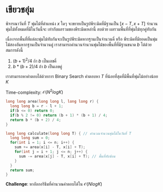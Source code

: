 # เขียวชอุ่ม

พิจารณาวันที่ $T$ พุ่มไม้ที่ตำแหน่ง $x$ ใดๆ จะขยายเป็นรูปพีระมิดที่มีฐานเป็น $[x-T, x+T]$ จำนวนพุ่มไม้ทั้งหมดที่มีในวันนี้จะ เท่ากับผลรวมของพีระมิดเหล่านี้ ลบด้วย ผลรวมพื้นที่ที่พุ่มไม้ทุกคู่ทับกัน

เนื่องจากพื้นที่ที่แต่ละพุ่มไม้ทับกันจะเป็นรูปพีระมิดหากฐานเป็นจำนวนคี่ หรือ พีระมิดที่มียอดเป็นพุ่มไม้สองอันหากฐานเป็นจำนวนคู่ เราสามารถคำนวนจำนวนพุ่มไม้ของพื้นที่ที่มีฐานขนาด $b$ ได้ด้วยสมการดังนี้

1. $(b + 1)^2/4$ ถ้า $b$ เป็นเลขคี่
2. $b*(b+2)/4$ ถ้า $b$ เป็นเลขคู่

เราสามารถหาคำตอบได้ด้วยการ Binary Search คำตอบหา $T$ ที่น้อยที่สุดที่มีพื้นที่พุ่มไม้อย่างน้อย $K$

Time-complexity: $\mathcal{O}(N^2logK)$

```cpp
long long area(long long l, long long r) {
  long long b = r - l + 1;
  if(b <= 0) return 0;
  if(b % 2 != 0) return (b + 1) * (b + 1) / 4;
  return b * (b + 2) / 4;
}

long long calculate(long long T) { // คำนวณจำนวนพุ่มไม้ในวันที่ T
  long long sum = 0;
  for(int i = 1; i <= n; i++) {
    sum += area(x[i] - T, x[i] + T);
    for(int j = i + 1; j <= n; j++) {
      sum -= area(x[j] - T, x[i] + T); // พื้นที่ทับซ้อน
    }
  }
  return sum;
}
```

**Challenge**: หาอัลกอริธึมที่คำนวณคำตอบได้ใน $\mathcal{O}(NlogK)$